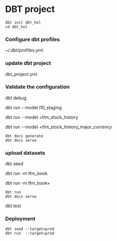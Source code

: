 # DBT project

```
dbt init dbt_hol
cd dbt_hol
```

### Configure dbt profiles

~/.dbt/profiles.yml


### update dbt project 

dbt_project.yml 

### Validate the configuration

dbt debug

dbt run --model l10_staging 


dbt run --model +tfm_stock_history


dbt run --model +tfm_stock_history_major_currency

```
dbt docs generate
dbt docs serve
```

### upload datasets
dbt seed

dbt run -m tfm_book

dbt run -m tfm_book+


```
dbt run 
dbt docs serve
```

dbt test


### Deployment
```
dbt seed --target=prod
dbt run  --target=prod
```

